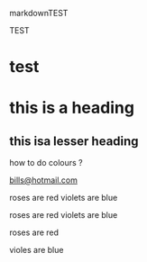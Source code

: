 markdownTEST

TEST

<h1> test<h1>

this is a heading 
=================

this isa lesser heading 
-----------------------


how to do colours ? 

bills@hotmail.com


roses are red violets are blue

roses are red 
violets are blue

roses are red 

violes are blue